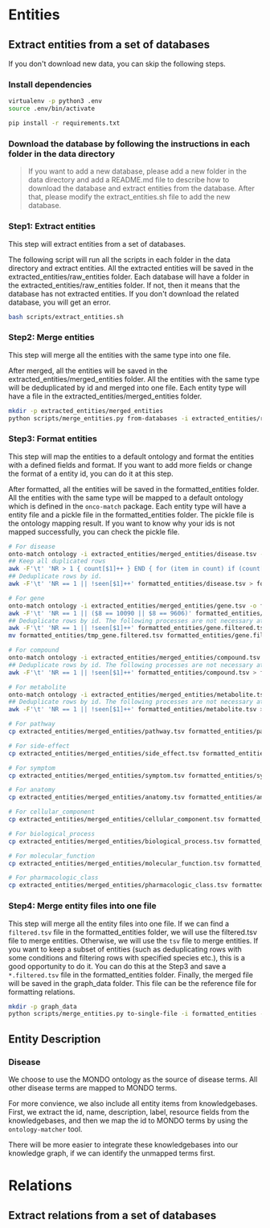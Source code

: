 # Entities
## Extract entities from a set of databases

If you don't download new data, you can skip the following steps.

### Install dependencies

```bash
virtualenv -p python3 .env
source .env/bin/activate

pip install -r requirements.txt
```

### Download the database by following the instructions in each folder in the data directory

> If you want to add a new database, please add a new folder in the data directory and add a README.md file to describe how to download the database and extract entities from the database. After that, please modify the extract_entities.sh file to add the new database.

### Step1: Extract entities

This step will extract entities from a set of databases. 

The following script will run all the scripts in each folder in the data directory and extract entities. All the extracted entities will be saved in the extracted_entities/raw_entities folder. Each database will have a folder in the extracted_entities/raw_entities folder. If not, then it means that the database has not extracted entities. If you don't download the related database, you will get an error.

```bash
bash scripts/extract_entities.sh
```

### Step2: Merge entities

This step will merge all the entities with the same type into one file.

After merged, all the entities will be saved in the extracted_entities/merged_entities folder. All the entities with the same type will be deduplicated by id and merged into one file. Each entity type will have a file in the extracted_entities/merged_entities folder.

```bash
mkdir -p extracted_entities/merged_entities
python scripts/merge_entities.py from-databases -i extracted_entities/raw_entities -o extracted_entities/merged_entities
```

### Step3: Format entities

This step will map the entities to a default ontology and format the entities with a defined fields and format. If you want to add more fields or change the format of a entity id, you can do it at this step.

After formatted, all the entities will be saved in the formatted_entities folder. All the entities with the same type will be mapped to a default ontology which is defined in the `onco-match` package. Each entity type will have a entity file and a pickle file in the formatted_entities folder. The pickle file is the ontology mapping result. If you want to know why your ids is not mapped successfully, you can check the pickle file.

```bash
# For disease
onto-match ontology -i extracted_entities/merged_entities/disease.tsv -o formatted_entities/disease.tsv -O disease
## Keep all duplicated rows
awk -F'\t' 'NR > 1 { count[$1]++ } END { for (item in count) if (count[item] > 1) print item }' formatted_entities/disease.tsv > formatted_entities/disease.duplicated.tsv
## Deduplicate rows by id.
awk -F'\t' 'NR == 1 || !seen[$1]++' formatted_entities/disease.tsv > formatted_entities/disease.filtered.tsv

# For gene
onto-match ontology -i extracted_entities/merged_entities/gene.tsv -o formatted_entities/gene.tsv -O gene -s 5 -b 500
awk -F'\t' 'NR == 1 || ($8 == 10090 || $8 == 9606)' formatted_entities/gene.tsv > formatted_entities/gene.filtered.tsv
## Deduplicate rows by id. The following processes are not necessary at most time.
awk -F'\t' 'NR == 1 || !seen[$1]++' formatted_entities/gene.filtered.tsv > formatted_entities/tmp_gene.filtered.tsv
mv formatted_entities/tmp_gene.filtered.tsv formatted_entities/gene.filtered.tsv

# For compound
onto-match ontology -i extracted_entities/merged_entities/compound.tsv -o formatted_entities/compound.tsv -O compound -s 5 -b 500
## Deduplicate rows by id. The following processes are not necessary at most time.
awk -F'\t' 'NR == 1 || !seen[$1]++' formatted_entities/compound.tsv > formatted_entities/compound.filtered.tsv

# For metabolite
onto-match ontology -i extracted_entities/merged_entities/metabolite.tsv -o formatted_entities/metabolite.tsv -O metabolite -s 5 -b 500
## Deduplicate rows by id. The following processes are not necessary at most time.
awk -F'\t' 'NR == 1 || !seen[$1]++' formatted_entities/metabolite.tsv > formatted_entities/metabolite.filtered.tsv

# For pathway
cp extracted_entities/merged_entities/pathway.tsv formatted_entities/pathway.tsv

# For side-effect
cp extracted_entities/merged_entities/side_effect.tsv formatted_entities/side_effect.tsv

# For symptom
cp extracted_entities/merged_entities/symptom.tsv formatted_entities/symptom.tsv

# For anatomy
cp extracted_entities/merged_entities/anatomy.tsv formatted_entities/anatomy.tsv

# For cellular_component
cp extracted_entities/merged_entities/cellular_component.tsv formatted_entities/cellular_component.tsv

# For biological_process
cp extracted_entities/merged_entities/biological_process.tsv formatted_entities/biological_process.tsv

# For molecular_function
cp extracted_entities/merged_entities/molecular_function.tsv formatted_entities/molecular_function.tsv

# For pharmacologic_class
cp extracted_entities/merged_entities/pharmacologic_class.tsv formatted_entities/pharmacologic_class.tsv
```

### Step4: Merge entity files into one file

This step will merge all the entity files into one file. If we can find a `filtered.tsv` file in the formatted_entities folder, we will use the filtered.tsv file to merge entities. Otherwise, we will use the `tsv` file to merge entities. If you want to keep a subset of entities (such as deduplicating rows with some conditions and filtering rows with specified species etc.), this is a good opportunity to do it. You can do this at the Step3 and save a `*.filtered.tsv` file in the formatted_entities folder. Finally, the merged file will be saved in the graph_data folder. This file can be the reference file for formatting relations.

```bash
mkdir -p graph_data
python scripts/merge_entities.py to-single-file -i formatted_entities -o graph_data/entities.tsv
```

## Entity Description
### Disease

We choose to use the MONDO ontology as the source of disease terms. All other disease terms are mapped to MONDO terms.

For more convience, we also include all entity items from knowledgebases. First, we extract the id, name, description, label, resource fields from the knowledgebases, and then we map the id to MONDO terms by using the `ontology-matcher` tool.

There will be more easier to integrate these knowledgebases into our knowledge graph, if we can identify the unmapped terms first.

# Relations

## Extract relations from a set of databases
